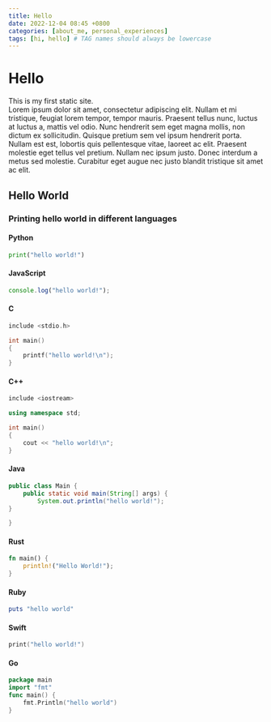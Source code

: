 ```yaml
---
title: Hello
date: 2022-12-04 08:45 +0800
categories: [about_me, personal_experiences]
tags: [hi, hello] # TAG names should always be lowercase
---
```


# Hello

This is my first static site.  
Lorem ipsum dolor sit amet, consectetur adipiscing elit. Nullam et mi tristique, feugiat lorem tempor, tempor mauris. Praesent tellus nunc, luctus at luctus a, mattis vel odio. Nunc hendrerit sem eget magna mollis, non dictum ex sollicitudin. Quisque pretium sem vel ipsum hendrerit porta. Nullam est est, lobortis quis pellentesque vitae, laoreet ac elit. Praesent molestie eget tellus vel pretium. Nullam nec ipsum justo. Donec interdum a metus sed molestie. Curabitur eget augue nec justo blandit tristique sit amet ac elit.

## Hello World

### Printing hello world in different languages

#### Python

```py
print("hello world!")
```

#### JavaScript

```javascript
console.log("hello world!");
```

#### C

```c
include <stdio.h>

int main()
{
    printf("hello world!\n");
}
```

#### C++

```c++
include <iostream>

using namespace std;

int main()
{
    cout << "hello world!\n";
}
```

#### Java

```java
public class Main {
    public static void main(String[] args) {
        System.out.println("hello world!");
}

}
```

#### Rust

```rust
fn main() {
    println!("Hello World!");
}
```

#### Ruby

```ruby
puts "hello world"
```

#### Swift

```swift
print("hello world!")
```

#### Go

```go
package main
import "fmt"
func main() {
    fmt.Println("hello world")
}
```
